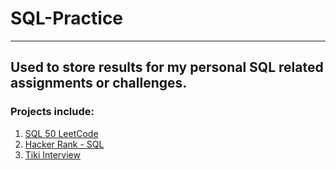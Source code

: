 # SQL-Practice
---
Used to store results for my personal SQL related assignments or challenges.
---
### Projects include:

  1. [SQL 50 LeetCode](https://github.com/JJRaylen/SQL-Practice/tree/main/SQL%2050%20LeetCode)
  2. [Hacker Rank - SQL](https://github.com/JJRaylen/SQL-Practice/tree/main/Hacker%20Rank%20Assignment)
  3. [Tiki Interview]()
     

